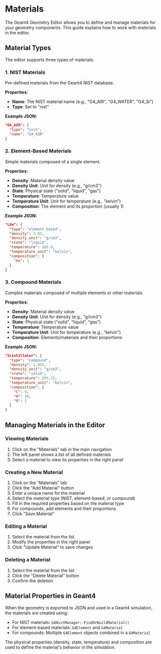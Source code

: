 # Materials

The Geant4 Geometry Editor allows you to define and manage materials for your geometry components. This guide explains how to work with materials in the editor.

## Material Types

The editor supports three types of materials:

### 1. NIST Materials

Pre-defined materials from the Geant4 NIST database.

**Properties:**
- **Name**: The NIST material name (e.g., "G4_AIR", "G4_WATER", "G4_Si")
- **Type**: Set to "nist"

**Example JSON:**
```json
"G4_AIR": {
  "type": "nist",
  "name": "G4_AIR"
}
```

### 2. Element-Based Materials

Simple materials composed of a single element.

**Properties:**
- **Density**: Material density value
- **Density Unit**: Unit for density (e.g., "g/cm3")
- **State**: Physical state ("solid", "liquid", "gas")
- **Temperature**: Temperature value
- **Temperature Unit**: Unit for temperature (e.g., "kelvin")
- **Composition**: The element and its proportion (usually 1)

**Example JSON:**
```json
"LXe": {
  "type": "element_based",
  "density": 3.02,
  "density_unit": "g/cm3",
  "state": "liquid",
  "temperature": 165.0,
  "temperature_unit": "kelvin",
  "composition": {
    "Xe": 1
  }
}
```

### 3. Compound Materials

Complex materials composed of multiple elements or other materials.

**Properties:**
- **Density**: Material density value
- **Density Unit**: Unit for density (e.g., "g/cm3")
- **State**: Physical state ("solid", "liquid", "gas")
- **Temperature**: Temperature value
- **Temperature Unit**: Unit for temperature (e.g., "kelvin")
- **Composition**: Elements/materials and their proportions

**Example JSON:**
```json
"Scintillator": {
  "type": "compound",
  "density": 1.032,
  "density_unit": "g/cm3",
  "state": "solid",
  "temperature": 293.15,
  "temperature_unit": "kelvin",
  "composition": {
    "C": 9,
    "H": 10,
    "O": 1
  }
}
```

## Managing Materials in the Editor

### Viewing Materials

1. Click on the "Materials" tab in the main navigation
2. The left panel shows a list of all defined materials
3. Select a material to view its properties in the right panel

### Creating a New Material

1. Click on the "Materials" tab
2. Click the "Add Material" button
3. Enter a unique name for the material
4. Select the material type (NIST, element-based, or compound)
5. Fill in the required properties based on the material type
6. For compounds, add elements and their proportions
7. Click "Save Material"

### Editing a Material

1. Select the material from the list
2. Modify the properties in the right panel
3. Click "Update Material" to save changes

### Deleting a Material

1. Select the material from the list
2. Click the "Delete Material" button
3. Confirm the deletion

## Material Properties in Geant4

When the geometry is exported to JSON and used in a Geant4 simulation, the materials are created using:

- For NIST materials: `G4NistManager::FindOrBuildMaterial()`
- For element-based materials: `G4Element` and `G4Material`
- For compounds: Multiple `G4Element` objects combined in a `G4Material`

The physical properties (density, state, temperature) and composition are used to define the material's behavior in the simulation.
